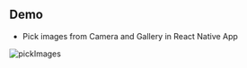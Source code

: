 ## Demo
* Pick images from Camera and Gallery in React Native App


![pickImages](https://user-images.githubusercontent.com/74360292/184698486-27ea46d8-fbc8-479c-bd9a-aea92d65fa0e.jpg)
